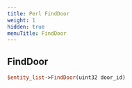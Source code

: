 ```yaml
---
title: Perl FindDoor
weight: 1
hidden: true
menuTitle: FindDoor
---
```

## FindDoor
```perl
$entity_list->FindDoor(uint32 door_id)
```